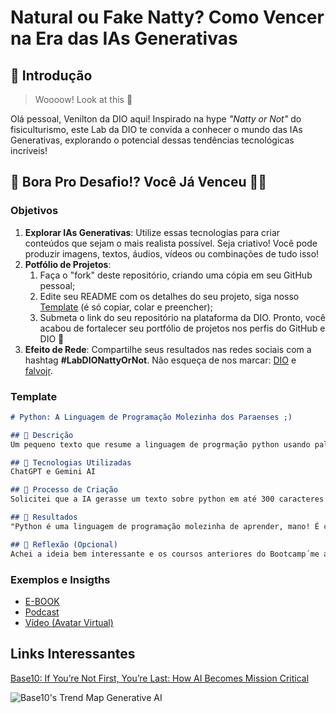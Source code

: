 # Natural ou Fake Natty? Como Vencer na Era das IAs Generativas

## 🚀 Introdução

> Woooow! Look at this 👀

Olá pessoal, Venilton da DIO aqui! Inspirado na hype _"Natty or Not"_ do fisiculturismo, este Lab da DIO te convida a conhecer o mundo das IAs Generativas, explorando o potencial dessas tendências tecnológicas incríveis!

## 🎯 Bora Pro Desafio!? Você Já Venceu 💪🤓

### Objetivos

1. **Explorar IAs Generativas**: Utilize essas tecnologias para criar conteúdos que sejam o mais realista possível. Seja criativo! Você pode produzir imagens, textos, áudios, vídeos ou combinações de tudo isso!
1. **Potfólio de Projetos**:
    1. Faça o "fork" deste repositório, criando uma cópia em seu GitHub pessoal;
    2. Edite seu README com os detalhes do seu projeto, siga nosso [Template](#template) (é só copiar, colar e preencher);
    3. Submeta o link do seu repositório na plataforma da DIO. Pronto, você acabou de fortalecer seu portfólio de projetos nos perfis do GitHub e DIO 🚀
1. **Efeito de Rede**: Compartilhe seus resultados nas redes sociais com a hashtag **#LabDIONattyOrNot**. Não esqueça de nos marcar: [DIO](https://www.linkedin.com/school/dio-makethechange) e [falvojr](https://www.linkedin.com/in/falvojr).

### Template

```markdown
# Python: A Linguagem de Programação Molezinha dos Paraenses ;)

## 📒 Descrição
Um pequeno texto que resume a linguagem de progrmação python usando palavras comumente usadas por paraenses

## 🤖 Tecnologias Utilizadas
ChatGPT e Gemini AI

## 🧐 Processo de Criação
Solicitei que a IA gerasse um texto sobre python em até 300 caracteres e utilizasse palavras do dia a dia dos paraenses, porém fiquei na dúvida do quanto interferir na criação dela, mas gostei do resultado

## 🚀 Resultados
"Python é uma linguagem de programação molezinha de aprender, mano! É como se fosse um carimbó dos códigos, fácil e poderoso. Dá pra fazer de tudo, desde programinhas simples até projetos muito doidos. Ideal pra quem quer começar na programação sem ficar agoniado."

## 💭 Reflexão (Opcional)
Achei a ideia bem interessante e os coursos anteriores do Bootcamp´me ajudaram a gerar uma resposta bem melhor na IA.
```

### Exemplos e Insigths

- [E-BOOK](/exemplos/E-BOOK.md)
- [Podcast](/exemplos/PODCAST.md)
- [Vídeo (Avatar Virtual)](/exemplos/VIDEO.md)

## Links Interessantes

[Base10: If You’re Not First, You’re Last: How AI Becomes Mission Critical](https://base10.vc/post/generative-ai-mission-critical/)

![Base10's Trend Map Generative AI](https://github.com/digitalinnovationone/lab-natty-or-not/assets/730492/f4df26e8-f8f7-4419-8252-c69d73ea930c)
